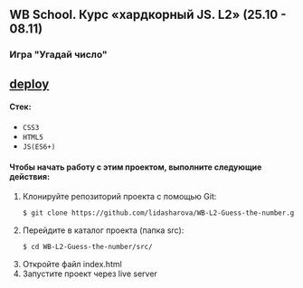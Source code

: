 ## WB School. Курс «хардкорный JS. L2» (25.10 - 08.11)

### Игра "Угадай число"

## [deploy](https://guess-the-number.netlify.app/)

#### Стек:

- `CSS3`
- `HTML5`
- `JS(ES6+)`

#### Чтобы начать работу с этим проектом, выполните следующие действия:

1. Клонируйте репозиторий проекта с помощью Git:
   ```bash
   $ git clone https://github.com/lidasharova/WB-L2-Guess-the-number.git
   ```
2. Перейдите в каталог проекта (папка src):
   ```bash
   $ cd WB-L2-Guess-the-number/src/
   ```
3. Откройте файл index.html
4. Запустите проект через live server
